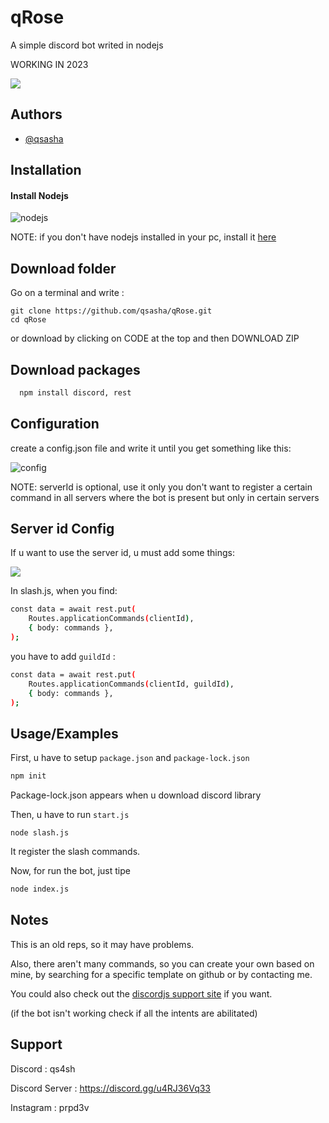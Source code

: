 # qRose

A simple discord bot writed in nodejs

WORKING IN 2023

![](https://cdn.discordapp.com/attachments/1142847161487335535/1143185682274201772/image.png)


## Authors

- [@qsasha](https://www.github.com/qsasha)


## Installation

#### Install Nodejs



![nodejs](https://www.google.com/imgres?imgurl=https%3A%2F%2Fcdn4.iconfinder.com%2Fdata%2Ficons%2Flogos-3%2F454%2Fnodejs-new-pantone-white-512.png&tbnid=dtcbBxs7Z9UQPM&vet=12ahUKEwjWkdjh9-2AAxVKhqQKHSCRBNkQMyg5egUIARDMAQ..i&imgrefurl=https%3A%2F%2Fwww.iconfinder.com%2Ficons%2F1012817%2Fcode_development_logo_nodejs_icon&docid=NQDD4VW5Oq6Y9M&w=512&h=512&q=nodejs%20download&ved=2ahUKEwjWkdjh9-2AAxVKhqQKHSCRBNkQMyg5egUIARDMAQ)

NOTE: if you don't have nodejs installed in your pc, install it [here](https://nodejs.org)

## Download folder

Go on a terminal and write :

```
git clone https://github.com/qsasha/qRose.git
cd qRose
```
or download by clicking on CODE at the top and then DOWNLOAD ZIP

## Download packages

```bash
  npm install discord, rest
```
    
## Configuration 

create a config.json file and write it until you get something like this:



![config](https://cdn.discordapp.com/attachments/1142847161487335535/1143175668008484914/image.png)

NOTE: serverId is optional, use it only you don't want to register a certain command in all servers where the bot is present but only in certain servers

## Server id Config
If u want to use the server id, u must add some things:

![](https://cdn.discordapp.com/attachments/1142847161487335535/1143176829394497626/image.png)

In slash.js, when you find:

```bash
const data = await rest.put(
	Routes.applicationCommands(clientId),
	{ body: commands },
);
```
you have to add `guildId` :

```bash
const data = await rest.put(
	Routes.applicationCommands(clientId, guildId),
	{ body: commands },
);
```

## Usage/Examples

First, u have to setup `package.json` and `package-lock.json`

```javascript
npm init
```
Package-lock.json appears when u download discord library

Then, u have to run `start.js`

```
node slash.js
```
It register the slash commands.

Now, for run the bot, just tipe 

```bash
node index.js
```


## Notes
This is an old reps, so it may have problems.

Also, there aren't many commands, so you can create your own based on mine, by searching for a specific template on github or by contacting me.

You could also check out the [discordjs support site](https://discordjs.guide/) if you want.

(if the bot isn't working check if all the intents are abilitated)
## Support

Discord : qs4sh

Discord Server : https://discord.gg/u4RJ36Vq33

Instagram : prpd3v
